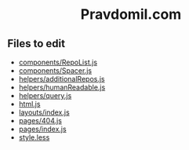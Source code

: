 <div align="center">

# Pravdomil.com

</div>

## Files to edit
- [components/RepoList.js](https://github.com/pravdomil/pravdomil.com/edit/master/src/components/RepoList.js)
- [components/Spacer.js](https://github.com/pravdomil/pravdomil.com/edit/master/src/components/Spacer.js)
- [helpers/additionalRepos.js](https://github.com/pravdomil/pravdomil.com/edit/master/src/helpers/additionalRepos.js)
- [helpers/humanReadable.js](https://github.com/pravdomil/pravdomil.com/edit/master/src/helpers/humanReadable.js)
- [helpers/query.js](https://github.com/pravdomil/pravdomil.com/edit/master/src/helpers/query.js)
- [html.js](https://github.com/pravdomil/pravdomil.com/edit/master/src/html.js)
- [layouts/index.js](https://github.com/pravdomil/pravdomil.com/edit/master/src/layouts/index.js)
- [pages/404.js](https://github.com/pravdomil/pravdomil.com/edit/master/src/pages/404.js)
- [pages/index.js](https://github.com/pravdomil/pravdomil.com/edit/master/src/pages/index.js)
- [style.less](https://github.com/pravdomil/pravdomil.com/edit/master/src/style.less)

